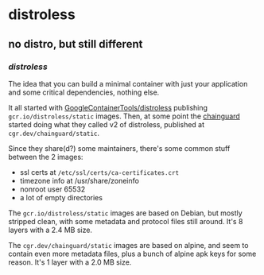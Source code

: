 # distroless

## no distro, but still different

### _distroless_

The idea that you can build a minimal container with just your application and some critical dependencies,
nothing else.

It all started with [GoogleContainerTools/distroless](GoogleContainerTools/distroless)
publishing `gcr.io/distroless/static` images.
Then, at some point the [chainguard](https://chainguard.dev/)
started doing what they called v2 of distroless,
published at `cgr.dev/chainguard/static`.

Since they share(d?) some maintainers, there's some common stuff between the 2 images:

- ssl certs at `/etc/ssl/certs/ca-certificates.crt`
- timezone info at /usr/share/zoneinfo
- nonroot user 65532
- a lot of empty directories

The `gcr.io/distroless/static` images are based on Debian,
but mostly stripped clean,
with some metadata and protocol files still around.
It's 8 layers with a 2.4 MB size.

The `cgr.dev/chainguard/static` images are based on alpine,
and seem to contain even more metadata files,
plus a bunch of alpine apk keys for some reason.
It's 1 layer with a 2.0 MB size.
